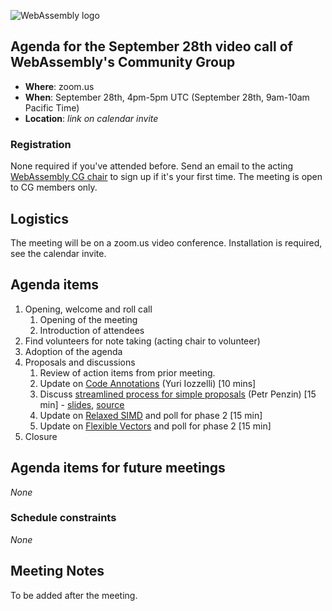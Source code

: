 ![WebAssembly logo](/images/WebAssembly.png)

## Agenda for the September 28th video call of WebAssembly's Community Group

- **Where**: zoom.us
- **When**: September 28th, 4pm-5pm UTC (September 28th, 9am-10am Pacific Time)
- **Location**: *link on calendar invite*

### Registration

None required if you've attended before. Send an email to the acting [WebAssembly CG chair](mailto:webassembly-cg-chair@chromium.org)
to sign up if it's your first time. The meeting is open to CG members only.

## Logistics

The meeting will be on a zoom.us video conference.
Installation is required, see the calendar invite.

## Agenda items

1. Opening, welcome and roll call
    1. Opening of the meeting
    1. Introduction of attendees
1. Find volunteers for note taking (acting chair to volunteer)
1. Adoption of the agenda
1. Proposals and discussions
    1. Review of action items from prior meeting.
    1. Update on [Code Annotations](https://github.com/WebAssembly/tool-conventions/issues/167) (Yuri Iozzelli) [10 mins]
    1. Discuss [streamlined process for simple proposals](https://github.com/WebAssembly/meetings/issues/857) (Petr Penzin) [15 min] - [slides][ftpdf], [source][fttex]
    1. Update on [Relaxed SIMD](https://github.com/WebAssembly/relaxed-simd/) and poll for phase 2 [15 min]
    1. Update on [Flexible Vectors](https://github.com/WebAssembly/flexible-vectors/) and poll for phase 2 [15 min]
1. Closure

[ftpdf]: presentations/2021-09-28-penzin-fasttrack-proposals.pdf
[fttex]: presentations/2021-09-28-penzin-fasttrack-proposals.tex

## Agenda items for future meetings

*None*

### Schedule constraints

*None*

## Meeting Notes

To be added after the meeting.
